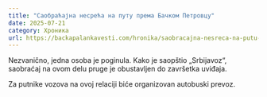 ```yaml
---
title: "Саобраћајна несрећа на путу према Бачком Петровцу"
date: 2025-07-21
category: Хроника
url: https://backapalankavesti.com/hronika/saobracajna-nesreca-na-putu-prema-backom-petrovcu/
---
```


Nezvanično, jedna osoba je poginula. Kako je saopštio „Srbijavoz“, saobraćaj na ovom delu pruge je obustavljen do završetka uviđaja.

Za putnike vozova na ovoj relaciji biće organizovan autobuski prevoz.
